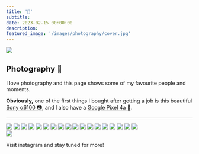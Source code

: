 ```yaml
---
title: '📸'
subtitle: 
date: 2023-02-15 00:00:00
description: 
featured_image: '/images/photography/cover.jpg'
---
```


![](/images/photography/cover.jpg)

## Photography 📸

I love photography and this page shows some of my favourite people and moments.

**Obviously,** one of the first things I bought after getting a job is this beautiful [Sony α6100 📷](https://www.sony.co.in/electronics/interchangeable-lens-cameras/ilce-6100), and I also have a [Google Pixel 4a 📱](https://store.google.com/product/pixel_4a).

---

<div class="gallery" data-columns="3">
	<img src="/images/photography/DSC00238.jpg">
	<img src="/images/photography/2.jpg">
	<img src="/images/photography/DSC00470.jpg">
	<img src="/images/photography/3.jpg">
	<img src="/images/photography/DSC01023.jpg">
	<img src="/images/photography/DSC00289-1.jpg">
	<img src="/images/photography/DSC01305.jpg">
	<img src="/images/photography/1.jpg">
	<img src="/images/photography/4.jpg">
	<img src="/images/photography/DSC00073.jpg">
	<img src="/images/photography/5.jpg">
	<img src="/images/photography/6.jpg">
	<img src="/images/photography/0.jpg">
	<img src="/images/photography/11.jpg">
	<img src="/images/photography/7.jpg">
	<img src="/images/photography/9.jpg">
	<img src="/images/photography/10.jpg">
	<img src="/images/photography/b.JPG">
</div>
<div class="gallery" data-columns="1">
	<img src="/images/photography/single.jpg">
</div>

 Visit instagram and stay tuned for more!